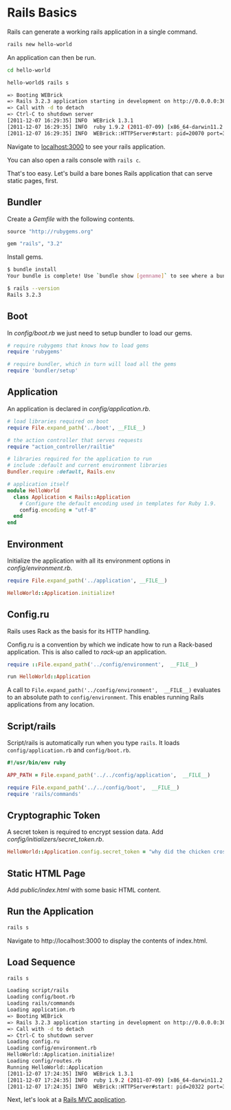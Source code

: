 Rails Basics
============

Rails can generate a working rails application in a single command.

```bash
rails new hello-world
```

An application can then be run.

```bash
cd hello-world

hello-world$ rails s

=> Booting WEBrick
=> Rails 3.2.3 application starting in development on http://0.0.0.0:3000
=> Call with -d to detach
=> Ctrl-C to shutdown server
[2011-12-07 16:29:35] INFO  WEBrick 1.3.1
[2011-12-07 16:29:35] INFO  ruby 1.9.2 (2011-07-09) [x86_64-darwin11.2.0]
[2011-12-07 16:29:35] INFO  WEBrick::HTTPServer#start: pid=20070 port=3000
```

Navigate to [localhost:3000](http://localhost:3000) to see your rails application.

You can also open a rails console with `rails c`.

That's too easy. Let's build a bare bones Rails application that can serve static pages, first. 

## Bundler

Create a *Gemfile* with the following contents.

```ruby
source "http://rubygems.org"

gem "rails", "3.2"
```

Install gems.

```bash
$ bundle install
Your bundle is complete! Use `bundle show [gemname]` to see where a bundled gem is installed.

$ rails --version
Rails 3.2.3
```

## Boot

In *config/boot.rb* we just need to setup bundler to load our gems.

```ruby
# require rubygems that knows how to load gems
require 'rubygems'

# require bundler, which in turn will load all the gems
require 'bundler/setup'
```

## Application

An application is declared in *config/application.rb*.

```ruby
# load libraries required on boot
require File.expand_path('../boot', __FILE__)

# the action controller that serves requests
require "action_controller/railtie"

# libraries required for the application to run
# include :default and current environment libraries
Bundler.require :default, Rails.env

# application itself
module HelloWorld
  class Application < Rails::Application
    # Configure the default encoding used in templates for Ruby 1.9.
    config.encoding = "utf-8"
  end
end
```

## Environment

Initialize the application with all its environment options in *config/environment.rb*.

```ruby
require File.expand_path('../application', __FILE__)

HelloWorld::Application.initialize!
```

## Config.ru

Rails uses Rack as the basis for its HTTP handling.

Config.ru is a convention by which we indicate how to run a Rack-based application. This is also called to *rack-up* an application.

```ruby
require ::File.expand_path('../config/environment',  __FILE__)

run HelloWorld::Application
```

A call to `File.expand_path('../config/environment',  __FILE__)` evaluates to an absolute path to `config/environment`. This enables running Rails applications from any location.

## Script/rails

Script/rails is automatically run when you type `rails`. It loads `config/application.rb` and `config/boot.rb`.

```ruby
#!/usr/bin/env ruby

APP_PATH = File.expand_path('../../config/application',  __FILE__)

require File.expand_path('../../config/boot',  __FILE__)
require 'rails/commands'
```

## Cryptographic Token

A secret token is required to encrypt session data. Add *config/initializers/secret_token.rb*.

```ruby
HelloWorld::Application.config.secret_token = "why did the chicken cross the road?"
```

## Static HTML Page

Add *public/index.html* with some basic HTML content.

## Run the Application

```bash
rails s
```

Navigate to http://localhost:3000 to display the contents of index.html.

## Load Sequence

```bash
rails s

Loading script/rails
Loading config/boot.rb
Loading rails/commands
Loading application.rb
=> Booting WEBrick
=> Rails 3.2.3 application starting in development on http://0.0.0.0:3000
=> Call with -d to detach
=> Ctrl-C to shutdown server
Loading config.ru
Loading config/environment.rb
HelloWorld::Application.initialize!
Loading config/routes.rb
Running HelloWorld::Application
[2011-12-07 17:24:35] INFO  WEBrick 1.3.1
[2011-12-07 17:24:35] INFO  ruby 1.9.2 (2011-07-09) [x86_64-darwin11.2.0]
[2011-12-07 17:24:35] INFO  WEBrick::HTTPServer#start: pid=20322 port=3000
```

Next, let's look at a [Rails MVC application](4.2-rails-mvc-scaffold.md).
